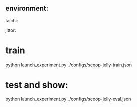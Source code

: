 


## environment:

taichi:

jittor:

# train

python launch_experiment.py ./configs/scoop-jelly-train.json

# test and show:
python launch_experiment.py ./configs/scoop-jelly-eval.json
